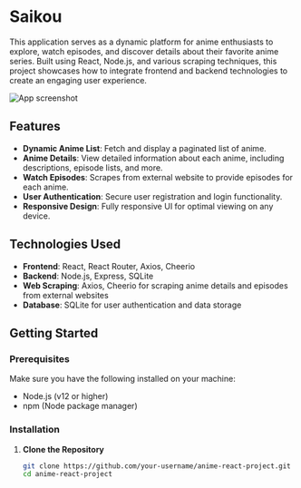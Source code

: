 # Saikou

This application serves as a dynamic platform for anime enthusiasts to explore, watch episodes, and discover details about their favorite anime series. Built using React, Node.js, and various scraping techniques, this project showcases how to integrate frontend and backend technologies to create an engaging user experience.

![App screenshot](https://i.imgur.com/cDDTxPQ.png)

## Features

- **Dynamic Anime List**: Fetch and display a paginated list of anime.
- **Anime Details**: View detailed information about each anime, including descriptions, episode lists, and more.
- **Watch Episodes**: Scrapes from external website to provide episodes for each anime.
- **User Authentication**: Secure user registration and login functionality.
- **Responsive Design**: Fully responsive UI for optimal viewing on any device.

## Technologies Used

- **Frontend**: React, React Router, Axios, Cheerio
- **Backend**: Node.js, Express, SQLite
- **Web Scraping**: Axios, Cheerio for scraping anime details and episodes from external websites
- **Database**: SQLite for user authentication and data storage

## Getting Started

### Prerequisites

Make sure you have the following installed on your machine:

- Node.js (v12 or higher)
- npm (Node package manager)

### Installation

1. **Clone the Repository**

   ```bash
   git clone https://github.com/your-username/anime-react-project.git
   cd anime-react-project
